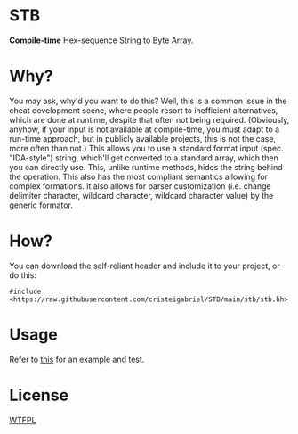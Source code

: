 # STB
**Compile-time** Hex-sequence String to Byte Array.

# Why?
You may ask, why'd you want to do this? Well, this is a common issue in the cheat development scene, where people resort to inefficient alternatives, which are done at runtime, despite that often not being required. (Obviously, anyhow, if your input is not available at compile-time, you must adapt to a run-time approach, but in publicly available projects, this is not the case, more often than not.) This allows you to use a standard format input (spec. "IDA-style") string, which'll get converted to a standard array, which then you can directly use. This, unlike runtime methods, hides the string behind the operation. This also has the most compliant semantics allowing for complex formations. it also allows for parser customization (i.e. change delimiter character, wildcard character, wildcard character value) by the generic formator.

# How?
You can download the self-reliant header and include it to your project, or do this:
```
#include <https://raw.githubusercontent.com/cristeigabriel/STB/main/stb/stb.hh>
```

# Usage
Refer to [this](https://github.com/cristeigabriel/STB/blob/main/stb.cc) for an example and test.

# License
[WTFPL](https://github.com/cristeigabriel/STB/blob/main/LICENSE)
